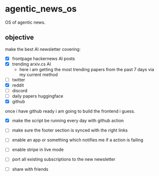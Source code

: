 # agentic_news_os

OS of agentic news.

## objective 

make the best AI newsletter covering:

- [x] frontpage hackernews AI posts
- [x] trending arxiv.cs AI
    - here i am getting the most trending papers from the past 7 days via my current method 
- [ ] twitter
- [x] reddit
- [ ] discord
- [ ] daily papers huggingface 
- [x] github 
 
once i have github ready i am going to build the frontend i guess. 

- [x] make the script be running every day with github action
- [ ] make sure the footer section is synced with the right links
- [ ] enable an app or something which notifies me if a action is failing
- [ ] enable stripe in live mode
- [ ] port all existing subscriptions to the new newsletter
- [ ] share with friends

